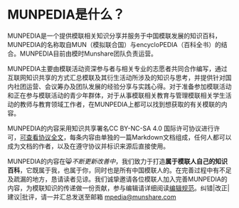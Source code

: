 # MUNPEDIA是什么？
MUNPEDIA是一个提供模联相关知识分享并服务于中国模联发展的知识百科，MUNPEDIA的名称取自MUN（模拟联合国）与encycloPEDIA（百科全书）的结合。MUNPEDIA目前由模时Munshare团队负责运营。

MUNPEDIA主要由模联活动资深参与者与相关专业的志愿者共同合作编写，通过互联网知识共享的方式汇总模联及其衍生活动所涉及的知识与思考，并提供针对国内社团运营、会议筹办及团队发展的经验分享与实践心得。对于准备参加模联活动和正在参与模联活动的青少年群体，对于从事模联相关教育与管理模联相关学生活动的教师与教育领域工作者，在MUNPEDIA上都可以找到想获取的有关模联的内容。

MUNPEDIA的内容采用知识共享署名CC BY-NC-SA 4.0 国际许可协议进行许可，[可查看协议全文](https://creativecommons.org/licenses/by/4.0/])，每条内容由单独的一篇Markdown文档组成，任何人都可以成为文档的作者，以及在遵守协议并标识来源后直接使用。

MUNPEDIA的内容在😸*不断更新改善中*，我们致力于打造**属于模联人自己的知识百科**，它既属于我，也属于你，同时也是所有中国模联人的。在完善过程中有不足及疏漏的地方，恳请读者见谅。我们诚挚邀请各位模联人加入完善MUNPEDIA的内容，为模联知识的传递做一份贡献，参与编辑请详细阅读[编辑规范](/topic_intro_munpedia/1Edit.html)。纠错|改正|建议|批评，请一并汇总发送至邮箱 mpedia@munshare.com
